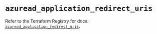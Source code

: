 # `azuread_application_redirect_uris`

Refer to the Terraform Registry for docs: [`azuread_application_redirect_uris`](https://registry.terraform.io/providers/hashicorp/azuread/3.5.0/docs/resources/application_redirect_uris).
